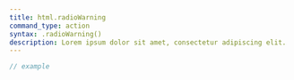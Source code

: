 ```yaml
---
title: html.radioWarning
command_type: action
syntax: .radioWarning()
description: Lorem ipsum dolor sit amet, consectetur adipiscing elit.
---
```


```javascript
// example
```